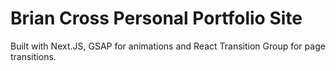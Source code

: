 # Brian Cross Personal Portfolio Site

Built with Next.JS, GSAP for animations and React Transition Group for page transitions.
